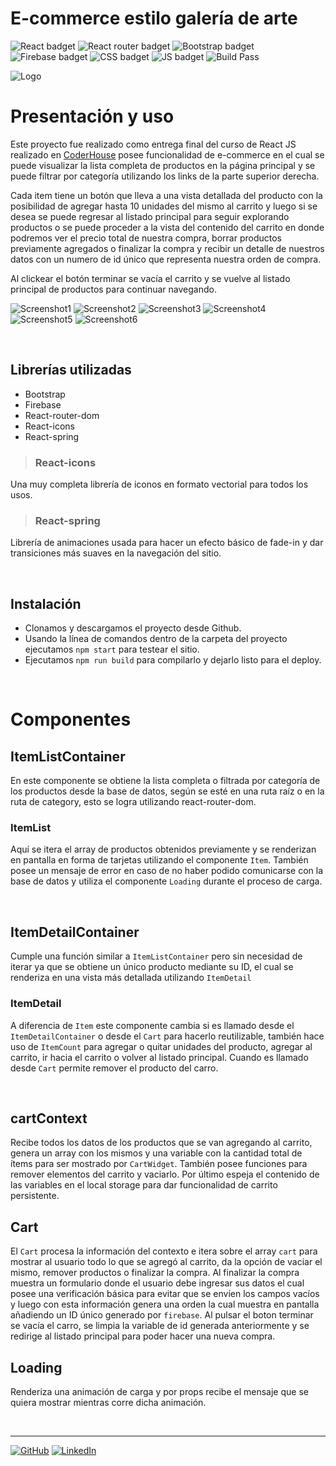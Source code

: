 # E-commerce estilo galería de arte

![React badget](https://img.shields.io/badge/React-20232A?style=for-the-badge&logo=react&logoColor=61DAFB)
![React router badget](https://img.shields.io/badge/React_Router-CA4245?style=for-the-badge&logo=react-router&logoColor=white)
![Bootstrap badget](https://img.shields.io/badge/Bootstrap-563D7C?style=for-the-badge&logo=bootstrap&logoColor=white)
![Firebase badget](https://img.shields.io/badge/firebase-%23039BE5.svg?style=for-the-badge&logo=firebase)
![CSS badget](https://img.shields.io/badge/CSS-239120?&style=for-the-badge&logo=css3&logoColor=white)
![JS badget](https://img.shields.io/badge/JavaScript-F7DF1E?style=for-the-badge&logo=javascript&logoColor=blacke)
![Build Pass](https://travis-ci.org/klugjo/hexo-autolinker.svg?branch=master)

![Logo](https://i.postimg.cc/cL0jLDgD/111.png)

# Presentación y uso

Este proyecto fue realizado como entrega final del curso de React JS realizado en [CoderHouse](https://www.coderhouse.com/) posee funcionalidad de e-commerce en el cual se puede visualizar la lista completa de productos en la página principal y se puede filtrar por categoría utilizando los links de la parte superior derecha.  

Cada item tiene un botón que lleva a una vista detallada del producto con la posibilidad de agregar hasta 10 unidades del mismo al carrito y luego si se desea se puede regresar al listado principal para seguir explorando productos o se puede proceder a la vista del contenido del carrito en donde podremos ver el precio total de nuestra compra, borrar productos previamente agregados o finalizar la compra y recibir un detalle de nuestros datos con un numero de id único que representa nuestra orden de compra.  

Al clickear el botón terminar se vacía el carrito y se vuelve al listado principal de productos para continuar navegando.

![Screenshot1](https://i.lensdump.com/i/gLZnUH.md.jpg)
![Screenshot2](https://i1.lensdump.com/i/gLZLZ1.md.jpg)
![Screenshot3](https://i2.lensdump.com/i/gLZMmc.md.jpg)
![Screenshot4](https://i3.lensdump.com/i/gLZYuK.md.jpg)
![Screenshot5](https://i.lensdump.com/i/gLZuAZ.md.jpg)
![Screenshot6](https://i1.lensdump.com/i/gLZDQP.md.jpg)

&nbsp;

## Librerías utilizadas

* Bootstrap
* Firebase
* React-router-dom
* React-icons
* React-spring

>### React-icons
Una muy completa librería de iconos en formato vectorial para todos los usos. 
>### React-spring
Librería de animaciones usada para hacer un efecto básico de fade-in y dar transiciones más suaves en la navegación del sitio.

&nbsp;

## Instalación

* Clonamos y descargamos el proyecto desde Github.
* Usando la línea de comandos dentro de la carpeta del proyecto ejecutamos `npm start` para testear el sitio.
* Ejecutamos `npm run build` para compilarlo y dejarlo listo para el deploy.

&nbsp;

# Componentes

## ItemListContainer

En este componente se obtiene la lista completa o filtrada por categoría de los productos desde la base de datos, según se esté en una ruta raíz o en la ruta de category, esto se logra utilizando react-router-dom.

### ItemList

Aquí se itera el array de productos obtenidos previamente y se renderizan en pantalla en forma de tarjetas utilizando el componente `Item`. También posee un mensaje de error en caso de no haber podido comunicarse con la base de datos y utiliza el componente `Loading` durante el proceso de carga.

&nbsp;

## ItemDetailContainer

Cumple una función similar a `ItemListContainer` pero sin necesidad de iterar ya que se obtiene un único producto mediante su ID, el cual se renderiza en una vista más detallada utilizando `ItemDetail` 

### ItemDetail

A diferencia de `Item` este componente cambia si es llamado desde el `ItemDetailContainer` o desde el `Cart` para hacerlo reutilizable, también hace uso de `ItemCount` para agregar o quitar unidades del producto, agregar al carrito, ir hacia el carrito o volver al listado principal. Cuando es llamado desde `Cart` permite remover el producto del carro.

&nbsp;

## cartContext

Recibe todos los datos de los productos que se van agregando al carrito, genera un array con los mismos y una variable con la cantidad total de ítems para ser mostrado por `CartWidget`. También posee funciones para remover elementos del carrito y vaciarlo.
Por último espeja el contenido de las variables en el local storage para dar funcionalidad de carrito persistente.

## Cart

El `Cart` procesa la información del contexto e itera sobre el array `cart` para mostrar al usuario todo lo que se agregó al carrito, da la opción de vaciar el mismo, remover productos o finalizar la compra.
Al finalizar la compra muestra un formulario donde el usuario debe ingresar sus datos el cual posee una verificación básica para evitar que se envíen los campos vacíos y luego con esta información genera una orden la cual muestra en pantalla añadiendo un ID único generado por `firebase`. Al pulsar el boton terminar se vacía el carro, se limpia la variable de id generada anteriormente y se redirige al listado principal para poder hacer una nueva compra.

## Loading

Renderiza una animación de carga y por props recibe el mensaje que se quiera mostrar mientras corre dicha animación.

&nbsp;

---

[![GitHub](https://img.shields.io/badge/github-%23121011.svg?style=for-the-badge&logo=github&logoColor=white)](https://github.com/GTomasel)
[![LinkedIn](https://img.shields.io/badge/linkedin-%230077B5.svg?style=for-the-badge&logo=linkedin&logoColor=white)](https://www.linkedin.com/in/gabrieltomasel/)
